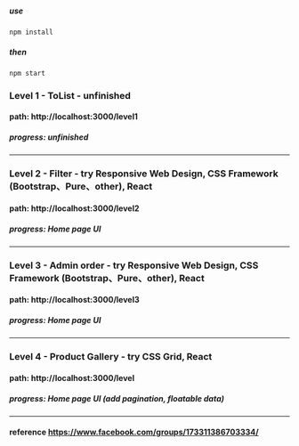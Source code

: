 #####  use
```
npm install
```
#####  then
```
npm start
```

### Level 1 - ToList - unfinished
####    path: http://localhost:3000/level1
#####   progress: unfinished
---

### Level 2 - Filter - try Responsive Web Design, CSS Framework (Bootstrap、Pure、other), React
####    path: http://localhost:3000/level2
#####   progress: Home page UI
---

### Level 3 - Admin order - try Responsive Web Design, CSS Framework (Bootstrap、Pure、other), React
####    path: http://localhost:3000/level3
#####   progress: Home page UI
---

### Level 4 - Product Gallery - try CSS Grid, React
####    path: http://localhost:3000/level
#####   progress: Home page UI (add pagination, floatable data)
---

####    reference https://www.facebook.com/groups/173311386703334/
